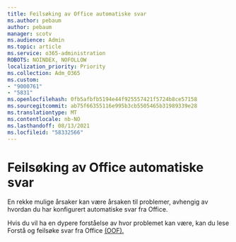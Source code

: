 ```yaml
---
title: Feilsøking av Office automatiske svar
ms.author: pebaum
author: pebaum
manager: scotv
ms.audience: Admin
ms.topic: article
ms.service: o365-administration
ROBOTS: NOINDEX, NOFOLLOW
localization_priority: Priority
ms.collection: Adm_O365
ms.custom:
- "9000761"
- "5831"
ms.openlocfilehash: 0fb5afbfb5194e44f925557421f5724b8ce57158
ms.sourcegitcommit: ab75f66355116e995b3cb5505465b31989339e28
ms.translationtype: MT
ms.contentlocale: nb-NO
ms.lasthandoff: 08/13/2021
ms.locfileid: "58332566"
---
```

# <a name="troubleshooting-out-of-office-automatic-replies"></a>Feilsøking av Office automatiske svar

En rekke mulige årsaker kan være årsaken til problemer, avhengig av hvordan du har konfigurert automatiske svar fra Office.

Hvis du vil ha en dypere forståelse av hvor problemet kan være, kan du lese Forstå og feilsøke svar fra Office [(OOF).](https://docs.microsoft.com/exchange/troubleshoot/email-delivery/understand-troubleshoot-oof-replies)